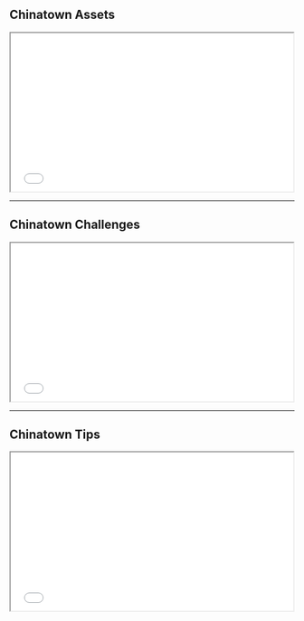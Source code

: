 ## Chinatown Assets

<iframe src='//player.vimeo.com/video/112287206?title=0&amp;byline=0&amp;portrait=0&amp;autoplay=1' width='500' height='280' allowfullscreen></iframe>

___

## Chinatown Challenges

<iframe src='//player.vimeo.com/video/112287208?title=0&amp;byline=0&amp;portrait=0&amp;autoplay=1' width='500' height='280' allowfullscreen></iframe>

___

## Chinatown Tips

<iframe src='//player.vimeo.com/video/112287210?title=0&amp;byline=0&amp;portrait=0&amp;autoplay=1' width='500' height='280' allowfullscreen></iframe>
